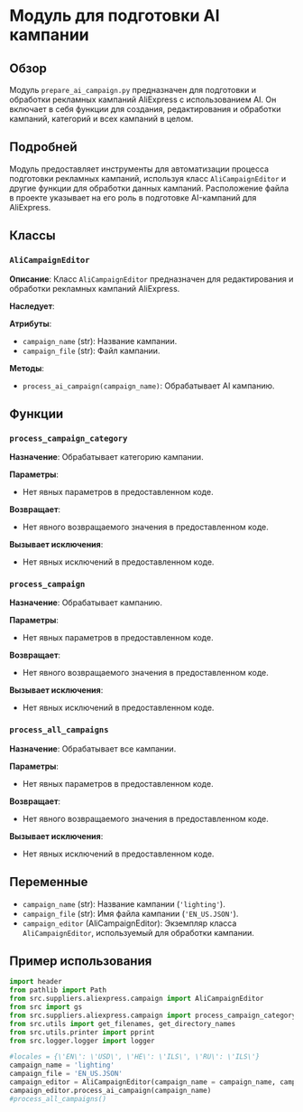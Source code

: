 # Модуль для подготовки AI кампании

## Обзор

Модуль `prepare_ai_campaign.py` предназначен для подготовки и обработки рекламных кампаний AliExpress с использованием AI. Он включает в себя функции для создания, редактирования и обработки кампаний, категорий и всех кампаний в целом.

## Подробней

Модуль предоставляет инструменты для автоматизации процесса подготовки рекламных кампаний, используя класс `AliCampaignEditor` и другие функции для обработки данных кампаний. Расположение файла в проекте указывает на его роль в подготовке AI-кампаний для AliExpress.

## Классы

### `AliCampaignEditor`

**Описание**: Класс `AliCampaignEditor` предназначен для редактирования и обработки рекламных кампаний AliExpress.

**Наследует**:

**Атрибуты**:
- `campaign_name` (str): Название кампании.
- `campaign_file` (str): Файл кампании.

**Методы**:
- `process_ai_campaign(campaign_name)`: Обрабатывает AI кампанию.

## Функции

### `process_campaign_category`

**Назначение**: Обрабатывает категорию кампании.

**Параметры**:
- Нет явных параметров в предоставленном коде.

**Возвращает**:
- Нет явного возвращаемого значения в предоставленном коде.

**Вызывает исключения**:
- Нет явных исключений в предоставленном коде.

### `process_campaign`

**Назначение**: Обрабатывает кампанию.

**Параметры**:
- Нет явных параметров в предоставленном коде.

**Возвращает**:
- Нет явного возвращаемого значения в предоставленном коде.

**Вызывает исключения**:
- Нет явных исключений в предоставленном коде.

### `process_all_campaigns`

**Назначение**: Обрабатывает все кампании.

**Параметры**:
- Нет явных параметров в предоставленном коде.

**Возвращает**:
- Нет явного возвращаемого значения в предоставленном коде.

**Вызывает исключения**:
- Нет явных исключений в предоставленном коде.

## Переменные

- `campaign_name` (str): Название кампании (`'lighting'`).
- `campaign_file` (str): Имя файла кампании (`'EN_US.JSON'`).
- `campaign_editor` (AliCampaignEditor): Экземпляр класса `AliCampaignEditor`, используемый для обработки кампании.

## Пример использования

```python
import header
from pathlib import Path
from src.suppliers.aliexpress.campaign import AliCampaignEditor
from src import gs
from src.suppliers.aliexpress.campaign import process_campaign_category, process_campaign,  process_all_campaigns
from src.utils import get_filenames, get_directory_names
from src.utils.printer import pprint
from src.logger.logger import logger

#locales = {\'EN\': \'USD\', \'HE\': \'ILS\', \'RU\': \'ILS\'}
campaign_name = 'lighting'
campaign_file = 'EN_US.JSON'
campaign_editor = AliCampaignEditor(campaign_name = campaign_name, campaign_file = campaign_file )
campaign_editor.process_ai_campaign(campaign_name)
#process_all_campaigns()